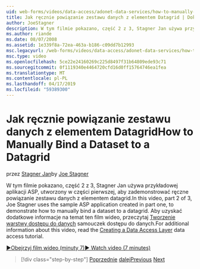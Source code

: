 ```yaml
---
uid: web-forms/videos/data-access/adonet-data-services/how-to-manually-bind-a-dataset-to-a-datagrid
title: Jak ręcznie powiązanie zestawu danych z elementem Datagrid | Dokumentacja firmy Microsoft
author: JoeStagner
description: W tym filmie pokazano, część 2 z 3, Stagner Jan używa przykładowej aplikacji ASP, utworzony w części pierwszej, aby zademonstrować ręczne powiązanie zestawu danych z elementem datagrid. Aby uzyskać...
ms.author: riande
ms.date: 08/07/2008
ms.assetid: 1e339f8a-72ea-463a-b186-c09dd7b12993
msc.legacyurl: /web-forms/videos/data-access/adonet-data-services/how-to-manually-bind-a-dataset-to-a-datagrid
msc.type: video
ms.openlocfilehash: 5ce22e24160269c225d8497f31b64809ede93c71
ms.sourcegitcommit: 0f1119340e4464720cfd16d0ff15764746ea1fea
ms.translationtype: MT
ms.contentlocale: pl-PL
ms.lasthandoff: 04/17/2019
ms.locfileid: "59389300"
---
```

# <a name="how-to-manually-bind-a-dataset-to-a-datagrid"></a><span data-ttu-id="13782-104">Jak ręcznie powiązanie zestawu danych z elementem Datagrid</span><span class="sxs-lookup"><span data-stu-id="13782-104">How to Manually Bind a Dataset to a Datagrid</span></span>

<span data-ttu-id="13782-105">przez [Stagner Jan](https://github.com/JoeStagner)</span><span class="sxs-lookup"><span data-stu-id="13782-105">by [Joe Stagner](https://github.com/JoeStagner)</span></span>

<span data-ttu-id="13782-106">W tym filmie pokazano, część 2 z 3, Stagner Jan używa przykładowej aplikacji ASP, utworzony w części pierwszej, aby zademonstrować ręczne powiązanie zestawu danych z elementem datagrid.</span><span class="sxs-lookup"><span data-stu-id="13782-106">In this video, part 2 of 3, Joe Stagner uses the sample ASP application created in part one, to demonstrate how to manually bind a dataset to a datagrid.</span></span> <span data-ttu-id="13782-107">Aby uzyskać dodatkowe informacje na temat ten film wideo, przeczytaj [Tworzenie warstwy dostępu do danych](../../../overview/data-access/introduction/creating-a-data-access-layer-vb.md) samouczek dostępu do danych.</span><span class="sxs-lookup"><span data-stu-id="13782-107">For additional information about this video, read the [Creating a Data Access Layer](../../../overview/data-access/introduction/creating-a-data-access-layer-vb.md) data access tutorial.</span></span>

[<span data-ttu-id="13782-108">&#9654;Obejrzyj film wideo (minuty 7)</span><span class="sxs-lookup"><span data-stu-id="13782-108">&#9654; Watch video (7 minutes)</span></span>](https://channel9.msdn.com/Blogs/ASP-NET-Site-Videos/how-to-manually-bind-a-dataset-to-a-datagrid)

> [!div class="step-by-step"]
> <span data-ttu-id="13782-109">[Poprzednie](data-access-layers-in-aspnet-applications.md)
> [dalej](how-to-work-with-datasets-and-filters-from-an-asp-application.md)</span><span class="sxs-lookup"><span data-stu-id="13782-109">[Previous](data-access-layers-in-aspnet-applications.md)
[Next](how-to-work-with-datasets-and-filters-from-an-asp-application.md)</span></span>
